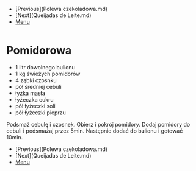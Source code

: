 <!-- Navigation Menu Start -->

- [Previous](Polewa czekoladowa.md)
- [Next](Queijadas de Leite.md)
- [Menu](README.md)

<div style="margin-bottom: 50px"></div>

<!-- /Navigation Menu Start -->

# Pomidorowa

- 1 litr dowolnego bulionu
- 1 kg świeżych pomidorów
- 4 ząbki czosnku
- pół średniej cebuli
- łyżka masła
- łyżeczka cukru
- pół łyżeczki soli 
- pół łyżeczki pieprzu

Podsmaż cebulę i czosnek. Obierz i pokrój pomidory. Dodaj pomidory do cebuli i podsmażaj przez 5min. Następnie dodać do bulionu i gotować 10min.

<!-- Navigation Menu End -->

- [Previous](Polewa czekoladowa.md)
- [Next](Queijadas de Leite.md)
- [Menu](README.md)

<div style="margin-bottom: 50px"></div>

<!-- /Navigation Menu End -->